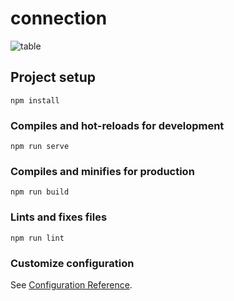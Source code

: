 # connection
![table](https://github.com/user-attachments/assets/1c1d685d-4cdd-4ae2-8ccb-cf80164e40e8)

## Project setup
```
npm install
```

### Compiles and hot-reloads for development
```
npm run serve
```

### Compiles and minifies for production
```
npm run build
```

### Lints and fixes files
```
npm run lint
```

### Customize configuration
See [Configuration Reference](https://cli.vuejs.org/config/).

